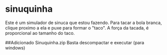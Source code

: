 # sinuquinha
Este é um simulador de sinuca que estou fazendo. 
Para tacar a bola branca, clique proximo a ela e puxe para formar o "taco".
A força da tacada, é proporcional ao tamanho do taco. 

##Adicionado Sinuquinha.zip 
Basta descompactar e executar (para windows)
